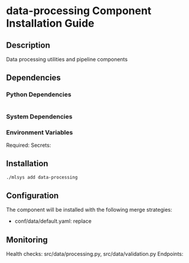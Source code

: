 # data-processing Component Installation Guide

## Description
Data processing utilities and pipeline components

## Dependencies

### Python Dependencies
```bash

```

### System Dependencies


### Environment Variables
Required: 
Secrets: 

## Installation
```bash
./mlsys add data-processing
```

## Configuration
The component will be installed with the following merge strategies:
- conf/data/default.yaml: replace

## Monitoring
Health checks: src/data/processing.py, src/data/validation.py
Endpoints: 
